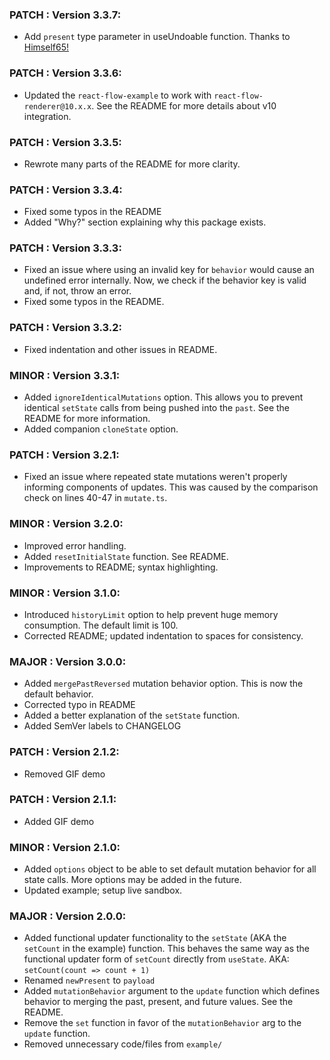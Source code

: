 ### PATCH : Version 3.3.7:

- Add `present` type parameter in useUndoable function. Thanks to [Himself65!](https://github.com/Himself65)

### PATCH : Version 3.3.6:

- Updated the `react-flow-example` to work with `react-flow-renderer@10.x.x`. See the README for more details about v10 integration.

### PATCH : Version 3.3.5:

- Rewrote many parts of the README for more clarity.

### PATCH : Version 3.3.4:

- Fixed some typos in the README
- Added "Why?" section explaining why this package exists.

### PATCH : Version 3.3.3:

- Fixed an issue where using an invalid key for `behavior` would cause an undefined error internally. Now, we check if the behavior key is valid and, if not, throw an error.
- Fixed some typos in the README.

### PATCH : Version 3.3.2:

- Fixed indentation and other issues in README.

### MINOR : Version 3.3.1:

- Added `ignoreIdenticalMutations` option. This allows you to prevent identical `setState` calls from being pushed into the `past`. See the README for more information.
- Added companion `cloneState` option.

### PATCH : Version 3.2.1:

- Fixed an issue where repeated state mutations weren't properly informing components of updates. This was caused by the comparison check on lines 40-47 in `mutate.ts`.

### MINOR : Version 3.2.0:

- Improved error handling.
- Added `resetInitialState` function. See README.
- Improvements to README; syntax highlighting.

### MINOR : Version 3.1.0:

- Introduced `historyLimit` option to help prevent huge memory consumption. The default limit is 100.
- Corrected README; updated indentation to spaces for consistency.

### MAJOR : Version 3.0.0:

- Added `mergePastReversed` mutation behavior option. This is now the default behavior.
- Corrected typo in README
- Added a better explanation of the `setState` function.
- Added SemVer labels to CHANGELOG

### PATCH : Version 2.1.2:

- Removed GIF demo

### PATCH : Version 2.1.1:

- Added GIF demo

### MINOR : Version 2.1.0:

- Added `options` object to be able to set default mutation behavior for all state calls. More options may be added in the future.
- Updated example; setup live sandbox.

### MAJOR : Version 2.0.0:

- Added functional updater functionality to the `setState` (AKA the `setCount` in the example) function. This behaves the same way as the functional updater form of `setCount` directly from `useState`. AKA: `setCount(count => count + 1)`
- Renamed `newPresent` to `payload`
- Added `mutationBehavior` argument to the `update` function which defines behavior to merging the past, present, and future values. See the README.
- Remove the `set` function in favor of the `mutationBehavior` arg to the `update` function.
- Removed unnecessary code/files from `example/`